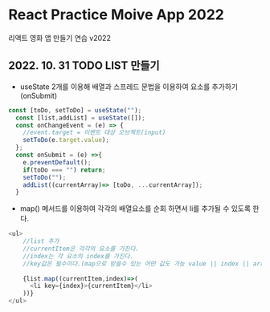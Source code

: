 # React Practice Moive App 2022

리액트 영화 앱 만들기 연습 v2022

## **2022. 10. 31 TODO LIST 만들기**
 * useState 2개를 이용해 배열과 스프레드 문법을 이용하여 요소를 추가하기(onSubmit)
```js
const [toDo, setToDo] = useState("");
  const [list,addList] = useState([]);
  const onChangeEvent = (e) => {
    //event.target = 이벤트 대상 오브젝트(input)
    setToDo(e.target.value);
  };
  const onSubmit = (e) =>{
    e.preventDefault();
    if(toDo === "") return;
    setToDo("");
    addList((currentArray)=> [toDo, ...currentArray]);
  }
```

* map() 메서드를 이용하여 각각의 배열요소를 순회 하면서 li를 추가될 수 있도록 한다.
```js
<ul>
    //list 추가
    //currentItem은 각각의 요소를 가진다.
    //index는 각 요소의 index를 가진다.
    //key값은 필수이다.(map으로 받을수 있는 어떤 값도 가능 value || index || array)
    
    {list.map((currentItem,index)=>(
      <li key={index}>{currentItem}</li>
    ))}
</ul>
```
